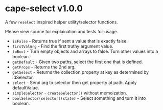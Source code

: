 # cape-select v1.0.0

A few `reselect` inspired helper utility/selector functions.

Please view source for explaination and tests for usage.

- `isFalse` - Returns true if sent a value that is exactly false.
- `firstValArg` - Find the first truthy argument value.
- `toBool` - Turn empty objects and arrays to false. Turn other values into a boolean.
- `getDefault` - Given two paths, select the first one that is defined.
- `getProps` - Returns the 2nd arg.
- `getSelect` - Returns the collection property at key as determined by idSelector.
- `select` - Send arg to selector then get property at path. Apply defaultValue.
- `simpleSelector` - `createSelector()` without memoization.
- `boolSelector(selector)(state)` - Select something and turn it into boolean.
